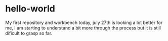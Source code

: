 # hello-world
My first repository and workbench 
today, july 27th is looking a lot better for me, I am starting to understand a bit more through the process but it is still dificult to grasp so far.
